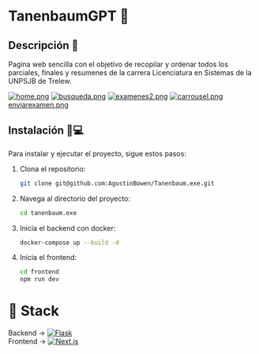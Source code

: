 # TanenbaumGPT 👴

## Descripción 📄
Pagina web sencilla con el objetivo de recopilar y ordenar todos los parciales, finales y resumenes de la carrera Licenciatura en Sistemas de la UNPSJB de Trelew.

[![home.png](https://i.postimg.cc/y8wrDx8K/home.png)](https://postimg.cc/rDN9b84Z)
[![busqueda.png](https://i.postimg.cc/zBWbFJWT/busqueda.png)](https://postimg.cc/LY98HFxs)
[![examenes2.png](https://i.postimg.cc/52crsgZv/examenes2.png)](https://postimg.cc/QHbStQNx)
[![carrousel.png](https://i.postimg.cc/Bv3nfx1P/carrousel.png)](https://postimg.cc/hXCB9QsK)
[enviarexamen.png](https://postimg.cc/9zS1qmZs)

## Instalación 👴💻 
Para instalar y ejecutar el proyecto, sigue estos pasos:

1. Clona el repositorio:
    ```bash
    git clone git@github.com:AgustinBowen/Tanenbaum.exe.git
    ```
2. Navega al directorio del proyecto:
    ```bash
    cd tanenbaum.exe
    ```
3. Inicia el backend con docker:
    ```bash
    docker-compose up --build -d
    ```

5. Inicia el frontend:
    ```bash
    cd frontend
    npm run dev
    ```

# 🔋 Stack
Backend -> [![Flask](https://img.shields.io/badge/Flask-000?logo=flask&logoColor=fff)](#)<br>
Frontend -> [![Next.js](https://img.shields.io/badge/Next.js-black?logo=next.js&logoColor=white)](#)<br>

